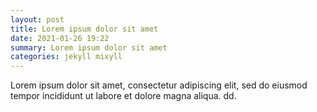 ```yaml
---
layout: post
title: Lorem ipsum dolor sit amet
date: 2021-01-26 19:22
summary: Lorem ipsum dolor sit amet
categories: jekyll mixyll
---
```


Lorem ipsum dolor sit amet, consectetur adipiscing elit, sed do eiusmod tempor incididunt ut labore et dolore magna aliqua. dd.